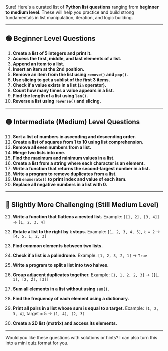 Sure! Here's a curated list of **Python list questions** ranging from **beginner to medium level**. These will help you practice and build strong fundamentals in list manipulation, iteration, and logic building.

---

## 🟢 Beginner Level Questions

1. **Create a list of 5 integers and print it.**
2. **Access the first, middle, and last elements of a list.**
3. **Append an item to a list.**
4. **Insert an item at the 2nd position.**
5. **Remove an item from the list using `remove()` and `pop()`.**
6. **Use slicing to get a sublist of the first 3 items.**
7. **Check if a value exists in a list (`in` operator).**
8. **Count how many times a value appears in a list.**
9. **Find the length of a list using `len()`.**
10. **Reverse a list using `reverse()` and slicing.**

---

## 🟡 Intermediate (Medium) Level Questions

11. **Sort a list of numbers in ascending and descending order.**
12. **Create a list of squares from 1 to 10 using list comprehension.**
13. **Remove all even numbers from a list.**
14. **Merge two lists into one.**
15. **Find the maximum and minimum values in a list.**
16. **Create a list from a string where each character is an element.**
17. **Write a function that returns the second-largest number in a list.**
18. **Write a program to remove duplicates from a list.**
19. **Use `enumerate()` to print index and value of each item.**
20. **Replace all negative numbers in a list with 0.**

---

## 🧩 Slightly More Challenging (Still Medium Level)

21. **Write a function that flattens a nested list.**
    Example: `[[1, 2], [3, 4]]` → `[1, 2, 3, 4]`

22. **Rotate a list to the right by `k` steps.**
    Example: `[1, 2, 3, 4, 5]`, `k = 2` → `[4, 5, 1, 2, 3]`

23. **Find common elements between two lists.**

24. **Check if a list is a palindrome.**
    Example: `[1, 2, 3, 2, 1]` → `True`

25. **Write a program to split a list into two halves.**

26. **Group adjacent duplicates together.**
    Example: `[1, 1, 2, 2, 3]` → `[[1, 1], [2, 2], [3]]`

27. **Sum all elements in a list without using `sum()`.**

28. **Find the frequency of each element using a dictionary.**

29. **Print all pairs in a list whose sum is equal to a target.**
    Example: `[1, 2, 3, 4]`, target = 5 → `(1, 4), (2, 3)`

30. **Create a 2D list (matrix) and access its elements.**

---

Would you like these questions with solutions or hints? I can also turn this into a mini quiz format for you.
